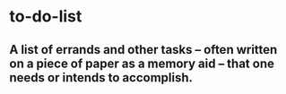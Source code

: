 # to-do-list
## A list of errands and other tasks – often written on a piece of paper as a memory aid – that one needs or intends to accomplish. 
